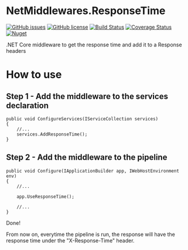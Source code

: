 # NetMiddlewares.ResponseTime

[![GitHub issues](https://img.shields.io/github/issues/netmiddlewares/NetMiddlewares.ResponseTime)](https://github.com/netmiddlewares/NetMiddlewares.ResponseTime/issues)
[![GitHub license](https://img.shields.io/github/license/netmiddlewares/NetMiddlewares.ResponseTime)](https://github.com/netmiddlewares/NetMiddlewares.ResponseTime)
[![Build Status](https://travis-ci.org/netmiddlewares/NetMiddlewares.ResponseTime.svg?branch=master)](https://travis-ci.org/netmiddlewares/NetMiddlewares.ResponseTime)
[![Coverage Status](https://coveralls.io/repos/github/netmiddlewares/NetMiddlewares.ResponseTime/badge.svg?branch=master)](https://coveralls.io/github/netmiddlewares/NetMiddlewares.ResponseTime?branch=master)
[![Nuget](https://buildstats.info/nuget/NetMiddlewares.ResponseTime)](http://www.nuget.org/packages/NetMiddlewares.ResponseTime)

.NET Core middleware to get the response time and add it to a Response headers

# How to use

## Step 1 - Add the middleware to the services declaration

```
public void ConfigureServices(IServiceCollection services)
{
    //...
    services.AddResponseTime();
}
  ```
  
## Step 2 - Add the middleware to the pipeline

```
public void Configure(IApplicationBuilder app, IWebHostEnvironment env)
{
    //...
    
    app.UseResponseTime();
    
    //...
}
  ```

Done!

From now on, everytime the pipeline is run, the response will have the response time under the "X-Response-Time" header.
